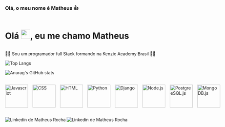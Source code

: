 

### Olá, o meu nome é Matheus 👍

<div id="title">
    <h1>Olá <img src="https://media.tenor.com/SNL9_xhZl9oAAAAi/waving-hand-joypixels.gif">, eu me chamo Matheus</h1>
</div>

<p>👨‍💻 Sou um programador full Stack formando na Kenzie Academy Brasil 👨‍💻</p>


![Top Langs](https://github-readme-stats.vercel.app/api/top-langs/?username=MathheusRP&exclude_repo=github-readme-stats,anuraghazra.github.io)

![Anurag's GitHub stats](https://github-readme-stats.vercel.app/api?username=MathheusRP&show_icons=true&t)

<br>

<div id="icons">
    <img src="https://icons-for-free.com/iconfiles/png/512/command+develop+javascript+language+programming+software+icon-1320165727225308896.png" title="Javascriot">
    <img src="https://cdn.pixabay.com/photo/2017/08/05/11/16/logo-2582747_960_720.png" title="CSS">
    <img src="https://cdn.pixabay.com/photo/2017/08/05/11/16/logo-2582748_1280.png" title="HTML">
    <img src="https://img.freepik.com/free-icon/snakes_318-368381.jpg" title="Python">
    <img src="https://icon-library.com/images/django-icon/django-icon-0.jpg" title="Django">
    <img src="https://cdn-icons-png.flaticon.com/512/919/919825.png" title="Node.js">
    <img src="https://user-images.githubusercontent.com/24623425/36042969-f87531d4-0d8a-11e8-9dee-e87ab8c6a9e3.png" title="PostgreeSQL.js">
    <img src="https://seeklogo.com/images/M/mongodb-logo-D13D67C930-seeklogo.com.png" title="MongoDB.js">
</div>

<br>

<a src="https://www.linkedin.com/in/matheus-rocha-577162240/"><img src="https://img.shields.io/badge/LinkedIn-0077B5?style=for-the-badge&logo=linkedin&logoColor=white" title="Linkedin de Matheus Rocha"></a>
<a src="https://my-portfolio-virid-seven.vercel.app/"><img src="https://img.shields.io/badge/website-000000?style=for-the-badge&logo=About.me&logoColor=white" title="Linkedin de Matheus Rocha"></a>

<style>
 
    #title {
        display: flex;
        gap: 10px;
        
    }

    #title h1 {
        text-decoration: none;
    }

    #title img{
        width: 30px;
        height: 30px;
    }

    #icons {
        display: flex;
        gap: 15px;
    }

    #icons img{
        width: 75px;
        transition: 0.6s;
    }

    #icons img:hover {
        transform: scale(1.2);
        transition: 0.6s;
    }


</style>

<!-- <img src="https://media.tenor.com/_4EQjxYqQawAAAAi/thumbs-up.gif"> -->

<!-- https://media.tenor.com/SNL9_xhZl9oAAAAi/waving-hand-joypixels.gif -->





<!--
**MathheusRP/MathheusRP** is a ✨ _special_ ✨ repository because its `README.md` (this file) appears on your GitHub profile.

Here are some ideas to get you started:

- 🔭 I’m currently working on ...
- 🌱 I’m currently learning ...
- 👯 I’m looking to collaborate on ...
- 🤔 I’m looking for help with ...
- 💬 Ask me about ...
- 📫 How to reach me: ...
- 😄 Pronouns: ...
- ⚡ Fun fact: ...
-->
